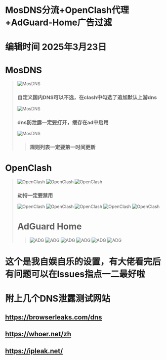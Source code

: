 # MosDNS分流+OpenClash代理+AdGuard-Home广告过滤
# 编辑时间 2025年3月23日
# MosDNS

>![MosDNS](images/MosDN11.png)
> 
> ### **自定义国内DNS可以不选，在clash中勾选了追加默认上游dns**
> 
> ![MosDNS](images/MosDNS2.png)
> 
> ### **dns防泄露一定要打开，缓存在ad中启用**
> 
> ![MosDNS](images/MosDNS3.png)
> 
> > ### **规则列表一定要第一时间更新**

# OpenClash

> ![OpenClash](images/OpenClash1.png)
> ![OpenClash](images/OpenClash2.png)
> ![OpenClash](images/OpenClash3.png)
> 
> ### **劫持一定要禁用**
> 
> ![OpenClash](images/OpenClash4.png)
> ![OpenClash](images/OpenClash5.png)
> ![OpenClash](images/OpenClash6.png)
> ![OpenClash](images/OpenClash7.png)
> ![OpenClash](images/OpenClash8.png)
> 
> # AdGuard Home
> 
> > ![ADG](images/AD1.png)
> > ![ADG](images/AD2.png)
> > ![ADG](images/AD3.png)
> > ![ADG](images/AD4.png)
> > ![ADG](images/AD6.png)
> > ![ADG](images/AD5.png)



# 这个是我自娱自乐的设置，有大佬看完后有问题可以在Issues指点一二最好啦
# 附上几个DNS泄露测试网站
## https://browserleaks.com/dns
## https://whoer.net/zh
## https://ipleak.net/


